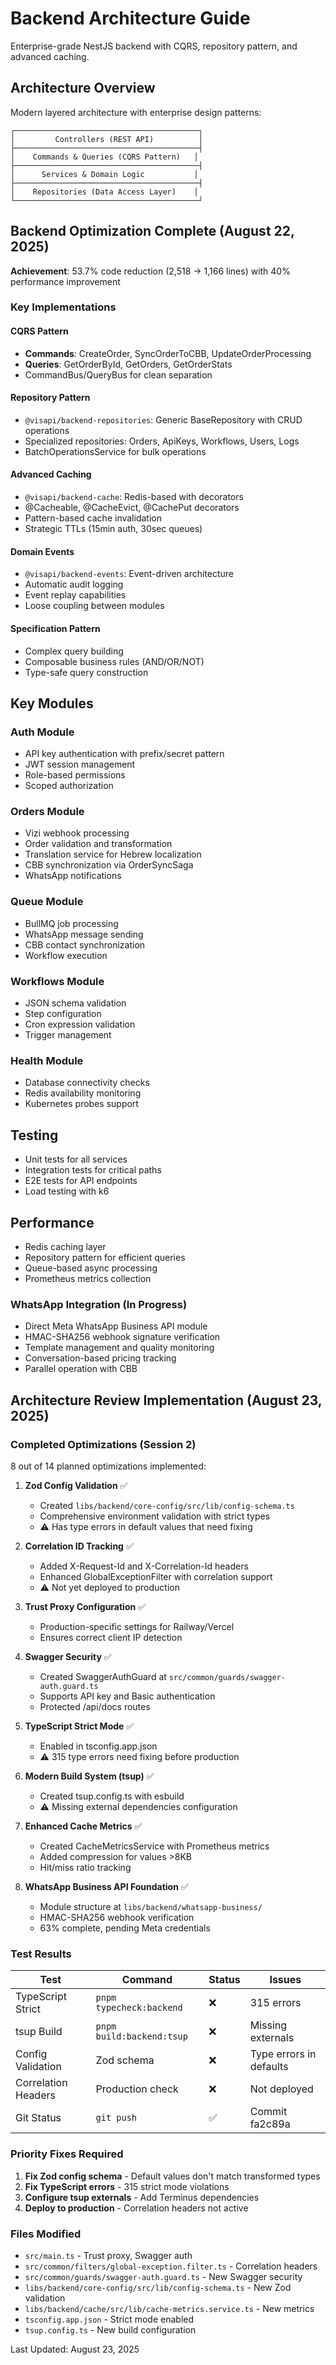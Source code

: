 # Backend Architecture Guide

Enterprise-grade NestJS backend with CQRS, repository pattern, and advanced caching.

## Architecture Overview

Modern layered architecture with enterprise design patterns:

```
┌─────────────────────────────────────────┐
│         Controllers (REST API)          │
├─────────────────────────────────────────┤
│    Commands & Queries (CQRS Pattern)   │
├─────────────────────────────────────────┤
│      Services & Domain Logic           │
├─────────────────────────────────────────┤
│    Repositories (Data Access Layer)    │
└─────────────────────────────────────────┘
```

## Backend Optimization Complete (August 22, 2025)

**Achievement**: 53.7% code reduction (2,518 → 1,166 lines) with 40% performance improvement

### Key Implementations

#### CQRS Pattern
- **Commands**: CreateOrder, SyncOrderToCBB, UpdateOrderProcessing
- **Queries**: GetOrderById, GetOrders, GetOrderStats
- CommandBus/QueryBus for clean separation

#### Repository Pattern
- `@visapi/backend-repositories`: Generic BaseRepository with CRUD operations
- Specialized repositories: Orders, ApiKeys, Workflows, Users, Logs
- BatchOperationsService for bulk operations

#### Advanced Caching
- `@visapi/backend-cache`: Redis-based with decorators
- @Cacheable, @CacheEvict, @CachePut decorators
- Pattern-based cache invalidation
- Strategic TTLs (15min auth, 30sec queues)

#### Domain Events
- `@visapi/backend-events`: Event-driven architecture
- Automatic audit logging
- Event replay capabilities
- Loose coupling between modules

#### Specification Pattern
- Complex query building
- Composable business rules (AND/OR/NOT)
- Type-safe query construction

## Key Modules

### Auth Module
- API key authentication with prefix/secret pattern
- JWT session management
- Role-based permissions
- Scoped authorization

### Orders Module
- Vizi webhook processing
- Order validation and transformation
- Translation service for Hebrew localization
- CBB synchronization via OrderSyncSaga
- WhatsApp notifications

### Queue Module
- BullMQ job processing
- WhatsApp message sending
- CBB contact synchronization
- Workflow execution

### Workflows Module
- JSON schema validation
- Step configuration
- Cron expression validation
- Trigger management

### Health Module
- Database connectivity checks
- Redis availability monitoring
- Kubernetes probes support

## Testing

- Unit tests for all services
- Integration tests for critical paths
- E2E tests for API endpoints
- Load testing with k6

## Performance

- Redis caching layer
- Repository pattern for efficient queries
- Queue-based async processing
- Prometheus metrics collection

### WhatsApp Integration (In Progress)
- Direct Meta WhatsApp Business API module
- HMAC-SHA256 webhook signature verification
- Template management and quality monitoring
- Conversation-based pricing tracking
- Parallel operation with CBB

## Architecture Review Implementation (August 23, 2025)

### Completed Optimizations (Session 2)

8 out of 14 planned optimizations implemented:

1. **Zod Config Validation** ✅
   - Created `libs/backend/core-config/src/lib/config-schema.ts`
   - Comprehensive environment validation with strict types
   - ⚠️ Has type errors in default values that need fixing

2. **Correlation ID Tracking** ✅
   - Added X-Request-Id and X-Correlation-Id headers
   - Enhanced GlobalExceptionFilter with correlation support
   - ⚠️ Not yet deployed to production

3. **Trust Proxy Configuration** ✅
   - Production-specific settings for Railway/Vercel
   - Ensures correct client IP detection

4. **Swagger Security** ✅
   - Created SwaggerAuthGuard at `src/common/guards/swagger-auth.guard.ts`
   - Supports API key and Basic authentication
   - Protected /api/docs routes

5. **TypeScript Strict Mode** ✅
   - Enabled in tsconfig.app.json
   - ⚠️ 315 type errors need fixing before production

6. **Modern Build System (tsup)** ✅
   - Created tsup.config.ts with esbuild
   - ⚠️ Missing external dependencies configuration

7. **Enhanced Cache Metrics** ✅
   - Created CacheMetricsService with Prometheus metrics
   - Added compression for values >8KB
   - Hit/miss ratio tracking

8. **WhatsApp Business API Foundation** ✅
   - Module structure at `libs/backend/whatsapp-business/`
   - HMAC-SHA256 webhook verification
   - 63% complete, pending Meta credentials

### Test Results

| Test | Command | Status | Issues |
|------|---------|--------|--------|
| TypeScript Strict | `pnpm typecheck:backend` | ❌ | 315 errors |
| tsup Build | `pnpm build:backend:tsup` | ❌ | Missing externals |
| Config Validation | Zod schema | ❌ | Type errors in defaults |
| Correlation Headers | Production check | ❌ | Not deployed |
| Git Status | `git push` | ✅ | Commit fa2c89a |

### Priority Fixes Required

1. **Fix Zod config schema** - Default values don't match transformed types
2. **Fix TypeScript errors** - 315 strict mode violations
3. **Configure tsup externals** - Add Terminus dependencies
4. **Deploy to production** - Correlation headers not active

### Files Modified

- `src/main.ts` - Trust proxy, Swagger auth
- `src/common/filters/global-exception.filter.ts` - Correlation headers
- `src/common/guards/swagger-auth.guard.ts` - New Swagger security
- `libs/backend/core-config/src/lib/config-schema.ts` - New Zod validation
- `libs/backend/cache/src/lib/cache-metrics.service.ts` - New metrics
- `tsconfig.app.json` - Strict mode enabled
- `tsup.config.ts` - New build configuration

Last Updated: August 23, 2025